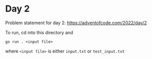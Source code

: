 # Day 2

Problem statement for day 2: https://adventofcode.com/2022/day/2

To run, cd into this directory and

`go run . <input file>`

where `<input file>` is either `input.txt` or `test_input.txt`
